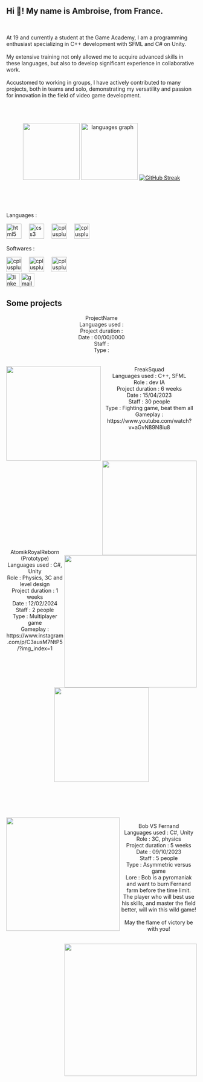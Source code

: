 <h2 align="left">Hi 👋! My name is Ambroise, from France.</h2>

<br clear="both">

<h8 align="left">At 19 and currently a student at the Game Academy, I am a programming enthusiast specializing in C++ development with SFML and C# on Unity.<br><br>My extensive training not only allowed me to acquire advanced skills in these languages, but also to develop significant experience in collaborative work.<br><br>Accustomed to working in groups, I have actively contributed to many projects, both in teams and solo, demonstrating my versatility and passion for innovation in the field of video game development.<br><br><br><br></h8>
<div align="center">
 
  <img src="https://github-readme-stats.vercel.app/api?username=poulpux&show_icons=true&show_icons=true&locale=en&hide_title=false&layout=compact&card_width=320&langs_count=5&theme=dracula&hide_border=false" height="150"  />
  <img src="https://github-readme-stats.vercel.app/api/top-langs/?username=poulpux&show_icons=true&locale=en&hide_title=false&layout=compact&card_width=320&langs_count=5&theme=dracula&hide_border=false" height="150" alt="languages graph"  />
  <a href="https://git.io/streak-stats"><img src="https://github-readme-streak-stats-one-henna.vercel.app?user=Poulpux&theme=dracula" alt="GitHub Streak" /></a>

 

</div>

<br clear="both">
<br><br><br>
<p align="left">Languages :</p>

<div align="left">
  <img src="https://skillicons.dev/icons?i=py" height="40" alt="html5 logo"  />
  <img width="12" />
  <img src="https://skillicons.dev/icons?i=c" height="40" alt="css3 logo"  />
  <img width="12" />
  <img src="https://skillicons.dev/icons?i=cpp" height="40" alt="cplusplus logo"  />
  <img width="12" />
  <img src="https://skillicons.dev/icons?i=cs" height="40" alt="cplusplus logo"  />

</div>

<p align="left">Softwares :</p>

<div align="left">
    <img src="https://skillicons.dev/icons?i=unity" height="40" alt="cplusplus logo"  />
  <img width="12" />
      <img src="https://skillicons.dev/icons?i=firebase" height="40" alt="cplusplus logo"  />
  <img width="12" />
        <img src="https://skillicons.dev/icons?i=github" height="40" alt="cplusplus logo"  />
  <img width="12" />
  
</div>

<div align="left">
  <a href="ambroise.marquet@gmail.com" target="_blank">
    <img src="https://img.shields.io/static/v1?message=LinkedIn&logo=linkedin&label=&color=0077B5&logoColor=white&labelColor=&style=for-the-badge" height="35" alt="linkedin logo"  />
  </a>
  <a href="ambroise.marquet@gmail.com" target="_blank">
    <img src="https://img.shields.io/static/v1?message=Gmail&logo=gmail&label=&color=D14836&logoColor=white&labelColor=&style=for-the-badge" height="35" alt="gmail logo"  />
  </a>
</div>

<h2 align="left">Some projects</h2>
<div align="center">
<h12 align="left">
 ProjectName<br>
Languages used : <br>
Project duration : <br>
Date : 00/00/0000<br>
Staff : <br>
Type :  <br>
</div>
 <br><br>
 <img align="left" height="250" src="https://i.ytimg.com/vi/aGvN89N8iu8/maxresdefault.jpg"  />

<div align="center">
FreakSquad<br>
Languages used : C++, SFML<br>
Role : dev IA<br>
Project duration : 6 weeks<br>
Date : 15/04/2023<br>
Staff : 30 people<br>
Type : Fighting game, beat them all <br>
Gameplay : https://www.youtube.com/watch?v=aGvN89N8iu8<br><br>

<img align="right" height="250" src="https://lh3.googleusercontent.com/pw/AP1GczOR-b650af1zYXXS7nIz_v5B_5hrKB977KtW9eVJlvIHvx1_Q9HMwaNg4mZufYGW-IxHjzDhGK89xMPlVxbfwcOgDSpdNVM3oa8u2SvIxk-pr5Ktzc0WR6q9i5gWIcYz1Q5qSxnR3MmzSQSUMbtzwjPXCJe1M0zgRqzE2Q2fCqHabFRlIaZVcfreyMa7SytJqu1wkvB4asAUEIt3eHrw3sp4W8nkIy4ErLMmwYdTqd8y8hTB7QNouR03z33lMCXynwzHdpvbpo22Fzcd_Pfp-DMR3ZCaWNmQ2lMBJVCIvWpDtQ9NSiS9BK8eEXrrXe-nXB2_DH-G4itoYGJEujaKCnCC5-slqo7gAQ_JgFcfMhV8QNQj8Sxk8SVlxcQ8PVOgzBK8FuCjKEKFIown0-JLNOti83JhTTiypyT-CSAQY8Z-J8GdCOQ_RxmrHK6kW60bPt-33fq4eSKEzy_z8Iam6THYHhA7HLTyX9GNUwLT6N25934jv7q5_KtMB8tFEGD2g18npuoZrMfIKayYZhbMSFOWAyDswxofGuMh1fNRh3RTXLPtsJAcozkxVK11vlwyZp5K_twhJXoXwzVg7scKsOrSMf9QjWRFt1DzlU3Rb18FZsNnWwtUAO9tV7U7oNxl7myiaupg5O4vIrGDpKbdEZmTqqGjcM8LhdSbKVJdtJ_PpOnHMGBLJjALoSFv5ke5pZZMHA1TByGQJAh4IHavZmgOuKHZkx0y0BLGj0gD1df8jXWqeselP09f2jfEESHj5bsCSvpylglP66_CF8YEQxYMUdqs0Z-4OO_p6Lbp0XbZHReqGBSsWz41VXU8bxwr2vlraMjLg5PqeTRMvqyDIWzF3VlICDMy_E_zwmrqa5uSDu4oTkdWqdKXG7v2wC2uNLKQEIthn1WCIgwzk1pTztjEgzBvUOFbNdNFCy2f-hPveF1gfmwti4ckPBvg27Cze-CDB6JEziZhSPrHyiAzzOkVik9cxG5QW15THZE5mqt4P4TkodfWmbKGtKKqwrbpG_7FvwljiVVP6UnABxBUXpgr-rRAz8QHziZz6dsW-RYbnfkXi_V5KKXjnpYALsVKsIX7RqsxTNekJI=w1317-h684-s-no-gm?authuser=0"  />



<br><br> <br><br>  <br><br>  <br><br>  <br><br>  <br><br><br>

<h2 align="left"></h2>
<br> 

 <img align="right" height="350" src="https://static.wikia.nocookie.net/darwin-project/images/e/ec/Nuke.png/revision/latest?cb=20200105073958"  />
AtomikRoyalReborn (Prototype)<br>
Languages used : C#, Unity<br>
Role : Physics, 3C and level design <br>
Project duration : 1 weeks<br>
Date : 12/02/2024<br>
Staff : 2 people<br>
Type : Multiplayer game <br>
Gameplay : https://www.instagram.com/p/C3ausM7NtP5/?img_index=1<br><br>
<img align="center" height="250" src="https://i.ytimg.com/vi/eu3gUgZjkmM/maxresdefault.jpg"  />

 <br><br> 
<h2 align="left"></h2>
<br> 

 <img align="left" height="300" src="https://lh3.googleusercontent.com/pw/AP1GczN6EKdtDEFpQI7NW09hD-hJcmu25bxmzIkNO8rZR--bdoIjmp5U56tACfnJREqtsqycUpxnOpK-gINOZYTrkK-LccHTh0P3zGrWx5gGNLXDt7GrHYvH0vSTwPMbE4NMuMjLCcWLgPngLbZuRXCg7ezs7hVk6dilFbdhaVzbp6y7vgMYgf8hYa6qe4dXKpeh22M1H1A1hidCat-lGFnfjZuNe6ypC_2qGVzelP0mvFPoH5Frg4LXdjikELE9K4PqaUZB_QfoMBYnBy_FvKW3J8EX-qlBH1WvSdIt6cPdrls4URRHDoEvX8aUn_3NPLpkyBqhgQukPCDfyCOsSu0Ty5hUo49yyXIARnY0OTPs4DIkS5Gk02baRMD4Y2CTuZggMyn94svlYT5yI41wo8dbw64V4wURaofTqViOuL09iVd0qFpPbJElIpOToGKGkcmFdvSVGzbjMou9r1goR-TQB7WE9Jv82mgxAD043S_oQTHnhu1ca1BW-9VJGoFoyV2vwHnjBNh8nWhylauMdrzHbFfU_soEZdKDp4zg6AvQcPou_p0rA-lho3C7L_q4U6Bpj4SqpTg-ltOXRs59qPAuWbMzpP510U7X_I2Qtc6KPlYcSMMUKh_t5X13ezPENw41b9iFlCkgUUSY1LWd9c0EXNBKnI5h4DmSUz_Bc5TAAus_aswqDHtv6aX8oZc18EbfqP17bU_aM3cxx8UXrOdDsyBIrGM1uw1Tg2VWEfCM0D_SG_VYEj5UYzej5EHlE4Bn7rYUGYAvJqsAxnOxUTkFDbBw2p9gANa_7T-C3UsfukFOxTppkUPvMQ1Zgf7wiwKcF0UCoQSQFRnb94a09DyiJ61z3vwl7KyzicHQZYATW4FMdKImKmy78-DhpwGwFsqL7fOlDIWvPvnQmCIMGAUkdzzaGioSHQl2oOHGPOgtPx0QSBrTQZGwRQ8UH1I7frs-T1lGbA_p8bEXpr9zPc2ZfvAU6SOZ4218AhRQ81tDptSZqgksGVdGMWQnNLqQwefOEoz1PZB5xwzwrpDZZXx7A9Ro4NDA7dz0d4F7IteG9mstjgkAyOx3d4d7RUXjWp-dXYQdyMNuUSR01g=w1152-h768-s-no-gm?authuser=0"  />
 
Bob VS Fernand <br>
Languages used : C#, Unity<br>
Role : 3C, physics<br>
Project duration : 5 weeks<br>
Date : 09/10/2023<br>
Staff : 5 people<br>
Type : Asymmetric versus game<br>
Lore : Bob is a pyromaniak and want to burn Fernand farm before the time limit. <br>The player who will best use his skills, and master the field better, will win this wild game! <br><br>May the flame of victory be with you!<br><br>

<img align="right" height="350" src="https://lh3.googleusercontent.com/pw/AP1GczMfxrsrDCDeZHpZbjF5GzgcxYDEjSQteQXVZTDSeAI8ozGLwkOCOnwMSrEzZ1ACxCwh0IBvfK1YPhN7AfHmw2gzIe_r2hv69P_T8v4BRFf6VvOJQf4-jve4OD1_xBem7a9eGIUjnXDtUssk0Vb_0Gz5of3zi-3y9cLud9WEjrbtGtWMId0mIOppHhDeT9-jmpOhG_NMLbof-D9h8jweyDf2aTcAyToqBJLwfSdP2WF9IAF3eolVZ1eypORA2ui34o2Z3RIAVk7sUx77M9RujMX7cYCSpNaL_2myDcX1GoQ1ZtBMSsY9L1A1HdP0B3G10aQvzvFKByUpdiuJkXHitNSfBgOn2scynwadQ5b16b5TJ_GzuG9h1HklDe1jUQ5kAOOWXUXfBuKZCgA1S12o00HV-3g8d2_Jq9SED8BH-cPb-wXeIR0CKccovwpVj8ZvFCSPqRWJCfhrZcffp_14VF-hlUVS4yMhTAex9mZww_CgHkTcHT5GgpeO4b_10DHokMoT2izq90bDMo3zh4qJ_Vz9hFch0DV_yMWhfkX0wysgyexKIiUakAtCjwQgrN1MM5vxRRx6xqhPOk-lMGqoaY_I-QB-Zgzw5cOwm7Kmctre5eiaRL1Bheu49dP7jgGZ2wa8dWuuYvPY2Gh-AHuNOb6GCgoeJlVXWio80RRrMnbU7xRUSh1EoiQC_hSVLXhTeKaNXTnI7YGRtf8PupRZ4TI1DvTN4ERQ4lGraWkATjjqzkq5IF0JJeKT1fTPH5PHZShRVyo_SnqRyhrIaeaCY-CQki6r-Rxm8BUFYtYjXTJh73xnxDGGO7YfIFyC2jtII51oqL3TkRN4eur9zSjkcsMPT90nMGUumW-f98mPqcun6PsIU-tiJOo-P6Ffn7fjjSAp4fdaVFsZywY3Vpg1IyDQU5GtQwB_eNxTq1dMznY81uyQ4pqekHcXZPwuIpA00LFu2XGKBj0HYaqGnLryRg8KLg7ToKCRon2pGB2oDEy_5ODub4orOcSsfRrFtBdf1pNJ-kfZcb7cIlZpFsJB-E935tV9CM7dRVwv18pkEG7_mziNkovHKxY61ZvcDl_l3ebJ5J8VnoVK7w=w1152-h768-s-no-gm?authuser=0"  />

 <br><br>
</div>


